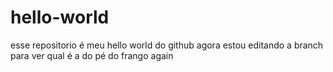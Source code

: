 # hello-world
esse repositorio é meu hello world do github
agora estou editando a branch para ver qual é a do pé do frango again
